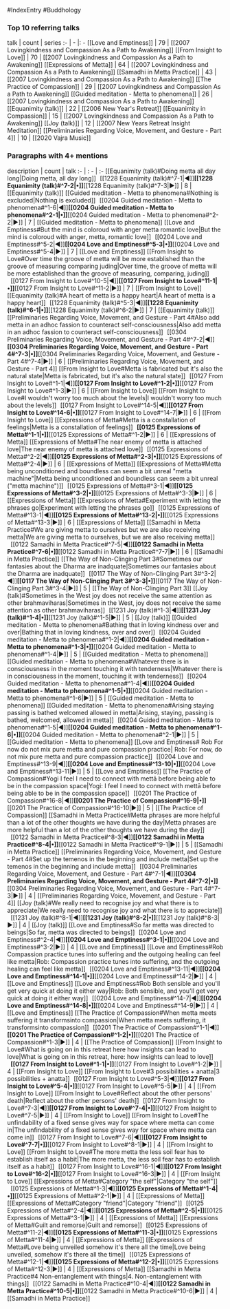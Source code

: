 #IndexEntry #Buddhology

### Top 10 referring talks
talk | count | series
:- | - |: -
[[Love and Emptiness]] | 79 | [[2007 Lovingkindness and Compassion As a Path to Awakening]]
[[From Insight to Love]] | 70 | [[2007 Lovingkindness and Compassion As a Path to Awakening]]
[[Expressions of Metta]] | 64 | [[2007 Lovingkindness and Compassion As a Path to Awakening]]
[[Samadhi in Metta Practice]] | 43 | [[2007 Lovingkindness and Compassion As a Path to Awakening]]
[[The Practice of Compassion]] | 29 | [[2007 Lovingkindness and Compassion As a Path to Awakening]]
[[Guided meditation - Metta to phenomena]] | 26 | [[2007 Lovingkindness and Compassion As a Path to Awakening]]
[[Equanimity (talk)]] | 22 | [[2006 New Year's Retreat]]
[[Equanimity in Compassion]] | 15 | [[2007 Lovingkindness and Compassion As a Path to Awakening]]
[[Joy (talk)]] | 12 | [[2007 New Years Retreat Insight Meditation]]
[[Preliminaries Regarding Voice, Movement, and Gesture - Part 4]] | 10 | [[2020 Vajra Music]]

### Paragraphs with 4+ mentions
description | count | talk
:- | : - | :-
[[Equanimity (talk)#Doing metta all day long\|Doing metta, all day long]] &nbsp;&nbsp;[[1228 Equanimity (talk)#^7-1\|◀]]**[[1228 Equanimity (talk)#^7-2\|•]]**[[1228 Equanimity (talk)#^7-3\|▶]] | 8 | [[Equanimity (talk)]]
[[Guided meditation - Metta to phenomena#Nothing is excluded\|Nothing is excluded]] &nbsp;&nbsp;[[0204 Guided meditation - Metta to phenomena#^1-6\|◀]]**[[0204 Guided meditation - Metta to phenomena#^2-1\|•]]**[[0204 Guided meditation - Metta to phenomena#^2-2\|▶]] | 7 | [[Guided meditation - Metta to phenomena]]
[[Love and Emptiness#But the mind is coloroud with anger metta romantic love\|But the mind is coloroud with anger, metta, romantic love]] &nbsp;&nbsp;[[0204 Love and Emptiness#^5-2\|◀]]**[[0204 Love and Emptiness#^5-3\|•]]**[[0204 Love and Emptiness#^5-4\|▶]] | 7 | [[Love and Emptiness]]
[[From Insight to Love#Over time the groove of metta will be more established than the groove of measuring comparing juding\|Over time, the groove of metta will be more established than the groove of measuring, comparing, juding]] &nbsp;&nbsp;[[0127 From Insight to Love#^10-5\|◀]]**[[0127 From Insight to Love#^11-1\|•]]**[[0127 From Insight to Love#^11-2\|▶]] | 7 | [[From Insight to Love]]
[[Equanimity (talk)#A heart of metta is a happy heart\|A heart of metta is a happy heart]] &nbsp;&nbsp;[[1228 Equanimity (talk)#^5-3\|◀]]**[[1228 Equanimity (talk)#^6-1\|•]]**[[1228 Equanimity (talk)#^6-2\|▶]] | 7 | [[Equanimity (talk)]]
[[Preliminaries Regarding Voice, Movement, and Gesture - Part 4#Also add metta in an adhoc fassion to counteract self-consciousness\|Also add metta in an adhoc fassion to counteract self-consciousness]] &nbsp;&nbsp;[[0304 Preliminaries Regarding Voice, Movement, and Gesture - Part 4#^7-2\|◀]]**[[0304 Preliminaries Regarding Voice, Movement, and Gesture - Part 4#^7-3\|•]]**[[0304 Preliminaries Regarding Voice, Movement, and Gesture - Part 4#^7-4\|▶]] | 6 | [[Preliminaries Regarding Voice, Movement, and Gesture - Part 4]]
[[From Insight to Love#Metta is fabricated but it's also the natural state\|Metta is fabricated, but it's also the natural state]] &nbsp;&nbsp;[[0127 From Insight to Love#^1-1\|◀]]**[[0127 From Insight to Love#^1-2\|•]]**[[0127 From Insight to Love#^1-3\|▶]] | 6 | [[From Insight to Love]]
[[From Insight to Love#I wouldn't worry too much about the levels\|I wouldn't worry too much about the levels]] &nbsp;&nbsp;[[0127 From Insight to Love#^14-5\|◀]]**[[0127 From Insight to Love#^14-6\|•]]**[[0127 From Insight to Love#^14-7\|▶]] | 6 | [[From Insight to Love]]
[[Expressions of Metta#Metta is a constallation of feelings\|Metta is a constallation of feelings]] &nbsp;&nbsp;**[[0125 Expressions of Metta#^1-1\|•]]**[[0125 Expressions of Metta#^1-2\|▶]] | 6 | [[Expressions of Metta]]
[[Expressions of Metta#The near enemy of metta is attached love\|The near enemy of metta is attached love]] &nbsp;&nbsp;[[0125 Expressions of Metta#^2-2\|◀]]**[[0125 Expressions of Metta#^2-3\|•]]**[[0125 Expressions of Metta#^2-4\|▶]] | 6 | [[Expressions of Metta]]
[[Expressions of Metta#Metta being unconditioned and boundless can seem a bit unreal "metta machine"\|Metta being unconditioned and boundless can seem a bit unreal ("metta machine")]] &nbsp;&nbsp;[[0125 Expressions of Metta#^3-1\|◀]]**[[0125 Expressions of Metta#^3-2\|•]]**[[0125 Expressions of Metta#^3-3\|▶]] | 6 | [[Expressions of Metta]]
[[Expressions of Metta#Experiment with letting the phrases go\|Experiment with letting the phrases go]] &nbsp;&nbsp;[[0125 Expressions of Metta#^13-1\|◀]]**[[0125 Expressions of Metta#^13-2\|•]]**[[0125 Expressions of Metta#^13-3\|▶]] | 6 | [[Expressions of Metta]]
[[Samadhi in Metta Practice#We are giving metta to ourselves but we are also receiving metta\|We are giving metta to ourselves, but we are also receiving metta]] &nbsp;&nbsp;[[0122 Samadhi in Metta Practice#^7-5\|◀]]**[[0122 Samadhi in Metta Practice#^7-6\|•]]**[[0122 Samadhi in Metta Practice#^7-7\|▶]] | 6 | [[Samadhi in Metta Practice]]
[[The Way of Non-Clinging Part 3#Sometimes our fantasies about the Dharma are inadquate\|Sometimes our fantasies about the Dharma are inadquate]] &nbsp;&nbsp;[[0117 The Way of Non-Clinging Part 3#^3-2\|◀]]**[[0117 The Way of Non-Clinging Part 3#^3-3\|•]]**[[0117 The Way of Non-Clinging Part 3#^3-4\|▶]] | 5 | [[The Way of Non-Clinging Part 3]]
[[Joy (talk)#Sometimes in the West joy does not receive the same attention as other brahmaviharas\|Sometimes in the West, joy does not receive the same attention as other brahmaviharas]] &nbsp;&nbsp;[[1231 Joy (talk)#^1-3\|◀]]**[[1231 Joy (talk)#^1-4\|•]]**[[1231 Joy (talk)#^1-5\|▶]] | 5 | [[Joy (talk)]]
[[Guided meditation - Metta to phenomena#Bathing that in loving kindness over and over\|Bathing that in loving kindness, over and over]] &nbsp;&nbsp;[[0204 Guided meditation - Metta to phenomena#^1-2\|◀]]**[[0204 Guided meditation - Metta to phenomena#^1-3\|•]]**[[0204 Guided meditation - Metta to phenomena#^1-4\|▶]] | 5 | [[Guided meditation - Metta to phenomena]]
[[Guided meditation - Metta to phenomena#Whatever there is in consciousness in the moment touching it with tenderness\|Whatever there is in consciousness in the moment, touching it with tenderness]] &nbsp;&nbsp;[[0204 Guided meditation - Metta to phenomena#^1-4\|◀]]**[[0204 Guided meditation - Metta to phenomena#^1-5\|•]]**[[0204 Guided meditation - Metta to phenomena#^1-6\|▶]] | 5 | [[Guided meditation - Metta to phenomena]]
[[Guided meditation - Metta to phenomena#Arising staying passing is bathed welcomed allowed in metta\|Arising, staying, passing is bathed, welcomed, allowed in metta]] &nbsp;&nbsp;[[0204 Guided meditation - Metta to phenomena#^1-5\|◀]]**[[0204 Guided meditation - Metta to phenomena#^1-6\|•]]**[[0204 Guided meditation - Metta to phenomena#^2-1\|▶]] | 5 | [[Guided meditation - Metta to phenomena]]
[[Love and Emptiness# Rob For now do not mix pure metta and pure compassion practice\| Rob: For now, do not mix pure metta and pure compassion practice]] &nbsp;&nbsp;[[0204 Love and Emptiness#^13-9\|◀]]**[[0204 Love and Emptiness#^13-10\|•]]**[[0204 Love and Emptiness#^13-11\|▶]] | 5 | [[Love and Emptiness]]
[[The Practice of Compassion#Yogi I feel I need to connect with mettā before being able to be in the compassion space\|Yogi: I feel I need to connect with mettā before being able to be in the compassion space]] &nbsp;&nbsp;[[0201 The Practice of Compassion#^16-8\|◀]]**[[0201 The Practice of Compassion#^16-9\|•]]**[[0201 The Practice of Compassion#^16-10\|▶]] | 5 | [[The Practice of Compassion]]
[[Samadhi in Metta Practice#Metta phrases are more helpful than a lot of the other thoughts we have during the day\|Metta phrases are more helpful than a lot of the other thoughts we have during the day]] &nbsp;&nbsp;[[0122 Samadhi in Metta Practice#^8-3\|◀]]**[[0122 Samadhi in Metta Practice#^8-4\|•]]**[[0122 Samadhi in Metta Practice#^9-1\|▶]] | 5 | [[Samadhi in Metta Practice]]
[[Preliminaries Regarding Voice, Movement, and Gesture - Part 4#Set up the temenos in the beginning and include metta\|Set up the temenos in the beginning and include metta]] &nbsp;&nbsp;[[0304 Preliminaries Regarding Voice, Movement, and Gesture - Part 4#^7-1\|◀]]**[[0304 Preliminaries Regarding Voice, Movement, and Gesture - Part 4#^7-2\|•]]**[[0304 Preliminaries Regarding Voice, Movement, and Gesture - Part 4#^7-3\|▶]] | 4 | [[Preliminaries Regarding Voice, Movement, and Gesture - Part 4]]
[[Joy (talk)#We really need to recognise joy and what there is to appreciate\|We really need to recognise joy and what there is to appreciate]] &nbsp;&nbsp;[[1231 Joy (talk)#^8-1\|◀]]**[[1231 Joy (talk)#^8-2\|•]]**[[1231 Joy (talk)#^8-3\|▶]] | 4 | [[Joy (talk)]]
[[Love and Emptiness#So far metta was directed to beings\|So far, metta was directed to beings]] &nbsp;&nbsp;[[0204 Love and Emptiness#^2-4\|◀]]**[[0204 Love and Emptiness#^3-1\|•]]**[[0204 Love and Emptiness#^3-2\|▶]] | 4 | [[Love and Emptiness]]
[[Love and Emptiness#Rob Compassion practice tunes into suffering and the outgoing healing can feel like metta\|Rob: Compassion practice tunes into suffering, and the outgoing healing can feel like metta]] &nbsp;&nbsp;[[0204 Love and Emptiness#^13-11\|◀]]**[[0204 Love and Emptiness#^14-1\|•]]**[[0204 Love and Emptiness#^14-2\|▶]] | 4 | [[Love and Emptiness]]
[[Love and Emptiness#Rob Both sensible and you'll get very quick at doing it either way\|Rob: Both sensible, and you'll get very quick at doing it either way]] &nbsp;&nbsp;[[0204 Love and Emptiness#^14-7\|◀]]**[[0204 Love and Emptiness#^14-8\|•]]**[[0204 Love and Emptiness#^14-9\|▶]] | 4 | [[Love and Emptiness]]
[[The Practice of Compassion#When metta meets suffering it transformsinto compassion\|When metta meets suffering, it transformsinto compassion]] &nbsp;&nbsp;[[0201 The Practice of Compassion#^1-1\|◀]]**[[0201 The Practice of Compassion#^1-2\|•]]**[[0201 The Practice of Compassion#^1-3\|▶]] | 4 | [[The Practice of Compassion]]
[[From Insight to Love#What is going on in this retreat here how insights can lead to love\|What is going on in this retreat, here: how insights can lead to love]] &nbsp;&nbsp;**[[0127 From Insight to Love#^1-1\|•]]**[[0127 From Insight to Love#^1-2\|▶]] | 4 | [[From Insight to Love]]
[[From Insight to Love#3 possibilities + anatta\|3 possibilities + anatta]] &nbsp;&nbsp;[[0127 From Insight to Love#^5-3\|◀]]**[[0127 From Insight to Love#^5-4\|•]]**[[0127 From Insight to Love#^5-5\|▶]] | 4 | [[From Insight to Love]]
[[From Insight to Love#Reflect about the other persons' death\|Reflect about the other persons' death]] &nbsp;&nbsp;[[0127 From Insight to Love#^7-3\|◀]]**[[0127 From Insight to Love#^7-4\|•]]**[[0127 From Insight to Love#^7-5\|▶]] | 4 | [[From Insight to Love]]
[[From Insight to Love#The unfindability of a fixed sense gives way for space where metta can come in\|The unfindability of a fixed sense gives way for space where metta can come in]] &nbsp;&nbsp;[[0127 From Insight to Love#^7-6\|◀]]**[[0127 From Insight to Love#^7-7\|•]]**[[0127 From Insight to Love#^8-1\|▶]] | 4 | [[From Insight to Love]]
[[From Insight to Love#The more metta the less soil fear has to establish itself as a habit\|The more metta, the less soil fear has to establish itself as a habit]] &nbsp;&nbsp;[[0127 From Insight to Love#^16-1\|◀]]**[[0127 From Insight to Love#^16-2\|•]]**[[0127 From Insight to Love#^16-3\|▶]] | 4 | [[From Insight to Love]]
[[Expressions of Metta#Category "the self"\|Category "the self"]] &nbsp;&nbsp;[[0125 Expressions of Metta#^1-3\|◀]]**[[0125 Expressions of Metta#^1-4\|•]]**[[0125 Expressions of Metta#^2-1\|▶]] | 4 | [[Expressions of Metta]]
[[Expressions of Metta#Category "friend"\|Category "friend"]] &nbsp;&nbsp;[[0125 Expressions of Metta#^2-4\|◀]]**[[0125 Expressions of Metta#^2-5\|•]]**[[0125 Expressions of Metta#^3-1\|▶]] | 4 | [[Expressions of Metta]]
[[Expressions of Metta#Guilt and remorse\|Guilt and remorse]] &nbsp;&nbsp;[[0125 Expressions of Metta#^11-2\|◀]]**[[0125 Expressions of Metta#^11-3\|•]]**[[0125 Expressions of Metta#^11-4\|▶]] | 4 | [[Expressions of Metta]]
[[Expressions of Metta#Love being unveiled somehow it's there all the time\|Love being unveiled, somehow it's there all the time]] &nbsp;&nbsp;[[0125 Expressions of Metta#^12-1\|◀]]**[[0125 Expressions of Metta#^12-2\|•]]**[[0125 Expressions of Metta#^12-3\|▶]] | 4 | [[Expressions of Metta]]
[[Samadhi in Metta Practice#4 Non-entanglement with things\|4. Non-entanglement with things]] &nbsp;&nbsp;[[0122 Samadhi in Metta Practice#^10-4\|◀]]**[[0122 Samadhi in Metta Practice#^10-5\|•]]**[[0122 Samadhi in Metta Practice#^10-6\|▶]] | 4 | [[Samadhi in Metta Practice]]

